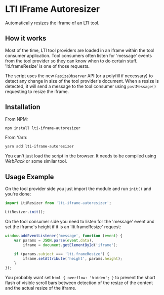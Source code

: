 # LTI IFrame Autoresizer

Automatically resizes the iframe of an LTI tool.

## How it works

Most of the time, LTI tool providers are loaded in an iframe within the tool consumer application. Tool consumers often
listen for 'message' events from the tool provider so they can know when to do certain stuff. 'lti.frameResize' is one
of those requests.

The script uses the new `ResizeObserver` API (or a polyfill if necessary) to detect any change in
size of the tool provider's document. When a resize is detected, it will send a message to the tool consumer using
`postMessage()` requesting to resize the iframe.

## Installation

From NPM:

```sh
npm install lti-iframe-autoresizer
```

From Yarn:

```sh
yarn add lti-iframe-autoresizer
```

You can't just load the script in the browser. It needs to be compiled using *WebPack* or some similar tool.

## Usage Example

On the tool provider side you just import the module and run `init()` and you're done:

```javascript
import LtiResizer from 'lti-iframe-autoresizer';

LtiResizer.init();
```

On the tool consumer side you need to listen for the 'message' event and set the iframe's height if it is an
'lti.frameResize' request:
```javascript
window.addEventListener('message', function (event) {
    var params = JSON.parse(event.data),
        iframe = document.getElementById('iframe');
    
    if (params.subject === 'lti.frameResize') {
        iframe.setAttribute('height', params.height);
    }
});
```

You probably want set `html { overflow: 'hidden'; }` to prevent the short flash of visible scroll bars between
detection of the resize of the content and the actual resize of the iframe.